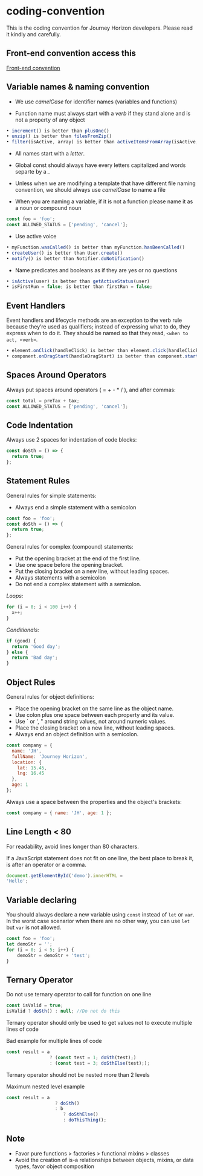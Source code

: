 # coding-convention
This is the coding convention for Journey Horizon developers. Please read it kindly and carefully.

## Front-end convention access this 
[Front-end convention](https://github.com/journeyhorizon/coding-convention/blob/master/Front-End-Convention.md)

## Variable names & naming convention

- We use *camelCase* for identifier names (variables and functions)

- Function name must always start with a *verb* if they stand alone and is not a property of any object

```js
• increment() is better than plusOne()
• unzip() is better than filesFromZip()
• filter(isActive, array) is better than activeItemsFromArray(isActive, array)
```

- All names start with a *letter*.

- Global const should always have every letters capitalized and words separte by a *_*

- Unless when we are modifying a template that have different file naming convention, we should always use *camelCase* to name a file

- When you are naming a variable, if it is not a function please name it as a noun or compound noun

```js
const foo = 'foo';
const ALLOWED_STATUS = ['pending', 'cancel'];
```

- Use active voice

```js
• myFunction.wasCalled() is better than myFunction.hasBeenCalled() 
• createUser() is better than User.create()
• notify() is better than Notifier.doNotification()
```

- Name predicates and booleans as if they are yes or no questions

```js
• isActive(user) is better than getActiveStatus(user)
• isFirstRun = false; is better than firstRun = false;
```

## Event Handlers

Event handlers and lifecycle methods are an exception to the verb rule because they’re used as qualifiers; instead of expressing what to do, they express when to do it. They should be named so that they read, `<when to act, <verb>`.

```js
• element.onClick(handleClick) is better than element.click(handleClick)
• component.onDragStart(handleDragStart) is better than component.startDrag(handleDragStart
```

## Spaces Around Operators

Always put spaces around operators ( = + - * / ), and after commas:

```js
const total = preTax + tax;
const ALLOWED_STATUS = ['pending', 'cancel'];
```
## Code Indentation

Always use 2 spaces for indentation of code blocks:

```js
const doSth = () => {
  return true;
};
```
## Statement Rules

General rules for simple statements:

- Always end a simple statement with a semicolon

```js
const foo = 'foo';
const doSth = () => {
  return true;
};
```

General rules for complex (compound) statements:

- Put the opening bracket at the end of the first line.
- Use one space before the opening bracket.
- Put the closing bracket on a new line, without leading spaces.
- Always statements with a semicolon
- Do not end a complex statement with a semicolon.

*Loops:*
```js
for (i = 0; i < 100 i++) {
  x++;
}
```
*Conditionals:*
```js
if (good) {
  return 'Good day';
} else {
  return 'Bad day';
}
```
## Object Rules

General rules for object definitions:

- Place the opening bracket on the same line as the object name.
- Use colon plus one space between each property and its value.
- Use \` or ', " around string values, not around numeric values.
- Place the closing bracket on a new line, without leading spaces.
- Always end an object definition with a semicolon.

```js
const company = {
  name: 'JH',
  fullName: 'Journey Horizon',
  location: {
    lat: 15.45,
    lng: 16.45
  },
  age: 1
};
```

Always use a space between the properties and the object's brackets:

```js
const company = { name: 'JH', age: 1 };
```

## Line Length < 80

For readability, avoid lines longer than 80 characters.

If a JavaScript statement does not fit on one line, the best place to break it, is after an operator or a comma.

```js
document.getElementById('demo').innerHTML =
'Hello';
```

## Variable declaring

You should always declare a new variable using `const` instead of `let` or `var`. In the worst case scenarior when there are no other way, you can use `let` but `var` is not allowed.

```js
const foo = 'foo';
let demoStr = '';
for (i = 0; i < 5; i++) {
    demoStr = demoStr + 'test';
}
```

## Ternary Operator

Do not use ternary operator to call for function on one line

```js
const isValid = true;
isValid ? doSth() : null; //Do not do this
```

Ternary operator should only be used to get values not to execute multiple lines of code

Bad example for multiple lines of code
```js
const result = a 
                ? (const test = 1; doSth(test);) 
                : (const test = 3; doSthElse(test););
```

Ternary operator should not be nested more than 2 levels

Maximum nested level example
```js
const result = a
                  ? doSth()
                  : b
                     ? doSthElse()
                     : doThisThing();
```



## Note

- Favor pure functions > factories > functional mixins > classes
- Avoid the creation of is-a relationships between objects, mixins, or data types, favor object composition

